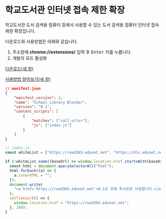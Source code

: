# 학교도서관 인터넷 접속 제한 확장

학교도서관 도서 검색용 컴퓨터 등에서 사용할 수 있는 도서 검색용 컴퓨터 인터넷 접속 제한 확장입니다.

다운로드와 사용방법은 아래와 같습니다.

1. 주소창에 **chrome://extensions/** 입력 후 <kbd>Enter</kbd> 키를 누릅니다.
1. 개발자 모드 활성화

[다운로드(새 창)](https://drive.google.com/file/d/1r-TKmMdX71RPvaCrB3YMY-cE2weHAdrI/view?usp=drive_link)

[사용방법 알아보기(새 창)](https://blog.naver.com/freebird_han/223400130467)


```json
// manifest.json
{
    "manifest_version": 3,
    "name": "School Library Blocker",
    "version": "0.1",
    "content_scripts": [
        {
            "matches": ["<all_urls>"],
            "js": ["index.js"]
        }
    ]
}
```

```javascript
// index.js
const whiteList = ["https://read365.edunet.net", "https://dls.edunet.net", "https://www.slat.or.kr", "https://slat2.vercel.app/"];

if (!whiteList.some((baseUrl) => window.location.href.startsWith(baseUrl))) {
  const html = document.querySelectorAll("html");
  html.forEach((a) => {
    a.innerHTML = "";
  });
  document.write(
    "<a href='https://read365.edunet.net'>0.1초 후에 독서로로 이동합니다.</a>"
  );
  setTimeout(() => {
    window.location.href = "https://read365.edunet.net";
  }, 100);
}
```